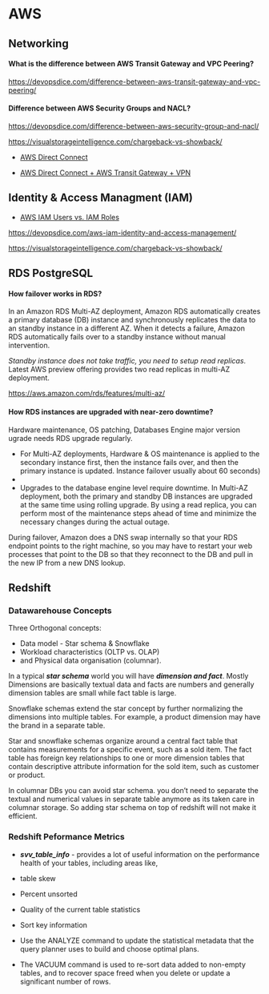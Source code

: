 # AWS

## Networking

#### What is the difference between AWS Transit Gateway and VPC Peering?

https://devopsdice.com/difference-between-aws-transit-gateway-and-vpc-peering/

#### Difference between AWS Security Groups and NACL?

https://devopsdice.com/difference-between-aws-security-group-and-nacl/

https://visualstorageintelligence.com/chargeback-vs-showback/

- [AWS Direct Connect](https://docs.aws.amazon.com/whitepapers/latest/aws-vpc-connectivity-options/aws-direct-connect.html)

- [AWS Direct Connect + AWS Transit Gateway + VPN](https://docs.aws.amazon.com/whitepapers/latest/aws-vpc-connectivity-options/aws-direct-connect-aws-transit-gateway-vpn.html)

## Identity & Access Managment (IAM)

- [AWS IAM Users vs. IAM Roles](https://www.howtogeek.com/devops/iam-users-vs-iam-roles-which-one-should-you-use/) 

https://devopsdice.com/aws-iam-identity-and-access-management/

https://visualstorageintelligence.com/chargeback-vs-showback/

## RDS PostgreSQL

#### How failover works in RDS?

In an Amazon RDS Multi-AZ deployment, Amazon RDS automatically creates a primary database (DB) instance and synchronously replicates the data to an standby instance in a different AZ. When it detects a failure, Amazon RDS automatically fails over to a standby instance without manual intervention.

_Standby instance does not take traffic, you need to setup read replicas_. Latest AWS preview offering provides two read replicas in multi-AZ deployment.
 
https://aws.amazon.com/rds/features/multi-az/

#### How RDS instances are upgraded with near-zero downtime?

Hardware maintenance, OS patching, Databases Engine major version ugrade needs RDS upgrade regularly.

- For Multi-AZ deployments, Hardware & OS maintenance is applied to the secondary instance first, then the instance fails over, and then the primary instance is updated. Instance failover usually about 60 seconds)
- 
- Upgrades to the database engine level require downtime. In Multi-AZ deployment, both the primary and standby DB instances are upgraded at the same time using rolling upgrade. By using a read replica, you can perform most of the maintenance steps ahead of time and minimize the necessary changes during the actual outage.

During failover, Amazon does a DNS swap internally so that your RDS endpoint points to the right machine, so you may have to restart your web processes that point to the DB so that they reconnect to the DB and pull in the new IP from a new DNS lookup.

## Redshift

### Datawarehouse Concepts
Three Orthogonal concepts: 
- Data model - Star schema & Snowflake
- Workload characteristics (OLTP vs. OLAP)
- and Physical data organisation (columnar).

In a typical **_star schema_** world you will have **_dimension and fact_**. Mostly Dimensions are basically textual data and facts are numbers and generally dimension tables are small while fact table is large.

Snowflake schemas extend the star concept by further normalizing the dimensions into multiple tables. For example, a product dimension may have the brand in a separate table.

Star and snowflake schemas organize around a central fact table that contains measurements for a specific event, such as a sold item. The fact table has foreign key relationships to one or more dimension tables that contain descriptive attribute information for the sold item, such as customer or product. 

In columnar DBs you can avoid star schema. you don’t need to separate the textual and numerical values in separate table anymore as its taken care in columnar storage. So adding star schema on top of redshift will not make it efficient.

### Redshift Peformance Metrics

- **_svv_table_info_** - provides a lot of useful information on the performance health of your tables, including areas like,
 - table skew
 - Percent unsorted
 - Quality of the current table statistics
 - Sort key information

- Use the ANALYZE command to update the statistical metadata that the query planner uses to build and choose optimal plans.
- The VACUUM command is used to re-sort data added to non-empty tables, and to recover space freed when you delete or update a significant number of rows.
